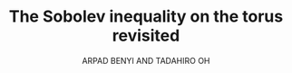---
layout: paper
title: The Sobolev inequality on the torus revisited
author: ARPAD BENYI AND TADAHIRO OH
GG: https://drive.google.com/file/d/1sTMaQEBOjunQTbkuYSKfOpmJ7ZoSvSK-/view?usp=drive_link
link: https://www.pure.ed.ac.uk/ws/portalfiles/portal/16966465/The_Sobolev_inequality_on_the_torus_revisited.pdf
categories: [content, paper]
---